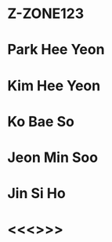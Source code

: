 # Z-ZONE123
# Park Hee Yeon
# Kim Hee Yeon
# Ko Bae So
# Jeon Min Soo
# Jin Si Ho
# <<<<Software Engineering>>>>
